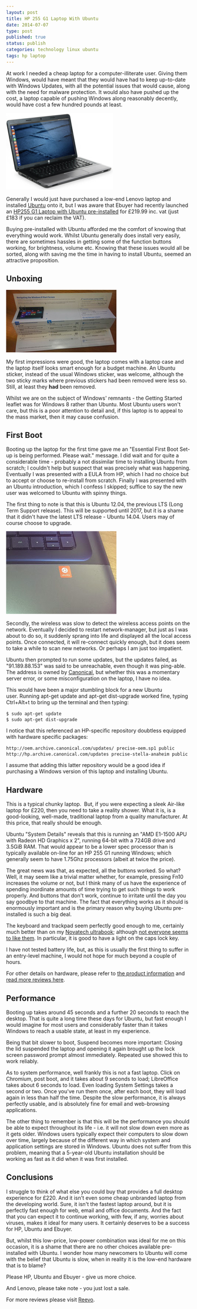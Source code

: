 ```yaml
--- 
layout: post 
title: HP 255 G1 Laptop With Ubuntu
date: 2014-07-07
type: post 
published: true 
status: publish
categories: technology linux ubuntu
tags: hp laptop
---
```


At work I needed a cheap laptop for a computer-illiterate user. Giving
them Windows, would have meant that they would have had to
keep up-to-date with Windows Updates, with all the potential issues that
would cause, along with the need for malware protection. It would also
have pushed up the cost, a laptop capable of pushing Windows along
reasonably decently, would have cost a few hundred pounds at least.

<a href="http://www.ebuyer.com/620311-hp-255-g1-laptop-with-ubuntu-h6q17ea-abu"><img src="/assets/ubuntu-laptop-000.jpg" class="image-left" alt="HP 255 G1 Laptop with Ubuntu"></a>

Generally I would just have purchased a low-end Lenovo laptop and
installed [Ubuntu](http://ubuntu.com "Ubuntu") onto it, but I was aware
that Ebuyer had recently launched an 
[HP255 G1 Laptop with Ubuntu pre-installed](http://www.ebuyer.com/620311-hp-255-g1-laptop-with-ubuntu-h6q17ea-abu "HP 255 G1 Laptop with Ubuntu")
for £219.99 inc. vat (just £183 if you can reclaim the VAT).

Buying pre-installed with Ubuntu afforded me the comfort of knowing that
everything would work. Whilst Ubuntu generally does install very easily,
there are sometimes hassles in getting some of the function buttons
working, for brightness, volume etc. Knowing that these issues would all
be sorted, along with saving me the time in having to install Ubuntu,
seemed an attractive proposition.

Unboxing
--------

<img src="/assets/ubuntu-laptop-002-300.jpg" class="image-right" alt="Windows 8 Instructions">

My first impressions were good, the laptop comes with a laptop case and the
laptop itself looks smart enough for a budget machine. An Ubuntu sticker,
instead of the usual Windows sticker, was welcome, although the two sticky
marks where previous stickers had been removed were less so.  Still, at least
they **had** been removed.

Whilst we are on the subject of Windows' remnants - the Getting Started
leaflet was for Windows 8 rather than Ubuntu. Most Ubuntu users won't
care, but this is a poor attention to detail and, if this laptop is to
appeal to the mass market, then it may cause confusion.

First Boot
----------

Booting up the laptop for the first time gave me an "Essential First
Boot Set-up is being performed. Please wait." message. I did wait and
for quite a considerable time - probably a not dissimilar time to
installing Ubuntu from scratch; I couldn't help but suspect that was
precisely what was happening. Eventually I was presented with a EULA
from HP, which I had no choice but to accept or choose to re-install
from scratch. Finally I was presented with an Ubuntu introduction, which
I confess I skipped; suffice to say the new user was welcomed to Ubuntu
with spinny things.

The first thing to note is that this is Ubuntu 12.04, the previous LTS
(Long Term Support release). This will be supported until 2017, but it
is a shame that it didn't have the latest LTS release - Ubuntu 14.04.
Users may of course choose to upgrade.

<img src="/assets/ubuntu-laptop-003-300.jpg" class="image-left" alt="Ubuntu sticker">

Secondly, the wireless was slow to detect the wireless access points on the
network. Eventually I decided to restart network-manager, but just as I was
about to do so, it suddenly sprang into life and displayed all the local access
points. Once connected, it will re-connect quickly enough, but it does seem to
take a while to scan new networks. Or perhaps I am just too impatient.

Ubuntu then prompted to run some updates, but the updates failed, as
"91.189.88.153" was said to be unreachable, even though it was
ping-able. The address is owned by
[Canonical](http://www.canonical.com/ "Canonical - the Company behind Ubuntu"),
but whether this was a momentary server error, or some misconfiguration
on the laptop, I have no idea.

This would have been a major stumbling block for a new Ubuntu
user. Running apt-get update and apt-get dist-upgrade worked fine,
typing Ctrl+Alt+t to bring up the terminal and then typing:

    $ sudo apt-get update
    $ sudo apt-get dist-upgrade

I notice that this referenced an HP-specific repository doubtless
equipped with hardware specific packages:

    http://oem.archive.canonical.com/updates/ precise-oem.sp1 public
    http://hp.archive.canonical.com/updates precise-stella-anaheim public

I assume that adding this latter repository would be a good idea if
purchasing a Windows version of this laptop and installing Ubuntu.

Hardware
--------

This is a typical chunky laptop.  But, if you were expecting a sleek
Air-like laptop for £220, then you need to take a reality shower. What
it is, is a good-looking, well-made, traditional laptop from a quality
manufacturer. At this price, that really should be enough.

Ubuntu "System Details" reveals that this is running an "AMD E1-1500 APU
with Radeon HD Graphics x 2", running 64-bit with a 724GB drive and
3.5GiB RAM. That would appear to be a lower spec processor than is
typically available on-line for an HP 255 G1 running Windows; which
generally seem to have 1.75Ghz processors (albeit at twice the price).

The great news was that, as expected, all the buttons worked. So what?
Well, it may seem like a trivial matter whether, for example, pressing
Fn10 increases the volume or not, but I think many of us have the
experience of spending inordinate amounts of time trying to get such
things to work properly. And buttons that don't work, continue to
irritate until the day you say goodbye to that machine. The fact that
everything works as it should is enormously important and is the primary
reason why buying Ubuntu pre-installed is such a big deal.

The keyboard and trackpad seem perfectly good enough to me, certainly
much better than on my
[Novatech ultrabook](http://chrisjrob.com/tag/novatech/ "Posts about Novatech"); although
[not everyone seems to like
them](http://www.amazon.co.uk/HP-E1-1500-Processor-Integrated-Graphics/product-reviews/B00K2YUC2K/ref=dpx_acr_txt?showViewpoints=1 "Amazon reviews").
In particular, it is good to have a light on the caps lock key.

I have not tested battery life, but, as this is usually the first thing
to suffer in an entry-level machine, I would not hope for much beyond a
couple of hours.

For other details on hardware, please refer to [the product
information](http://www.ebuyer.com/620311-hp-255-g1-laptop-with-ubuntu-h6q17ea-abu "HP 255 G1 Laptop with Ubuntu") and
[read more reviews
here](http://www.reevoo.com/partner/EBU/620311 "HP 255 G1 Laptop with Ubuntu").

Performance
-----------

Booting up takes around 45 seconds and a further 20 seconds to reach the
desktop. That is quite a long time these days for Ubuntu, but fast
enough I would imagine for most users and considerably faster than it
takes Windows to reach a usable state, at least in my experience.

Being that bit slower to boot, Suspend becomes more important: Closing
the lid suspended the laptop and opening it again brought up the lock
screen password prompt almost immediately. Repeated use showed this to
work reliably.

As to system performance, well frankly this is not a fast laptop. Click
on Chromium, post boot, and it takes about 9 seconds to load;
LibreOffice takes about 6 seconds to load. Even loading System Settings
takes a second or two. Once you've run them once, after each boot, they
will load again in less than half the time. Despite the slow
performance, it is always perfectly usable, and is absolutely fine for
email and web-browsing applications.

The other thing to remember is that this will be the performance you
should be able to expect throughout its life - i.e. it will not slow
down even more as it gets older. Windows users typically expect their
computers to slow down over time, largely because of the different way
in which system and application settings are stored in Windows. Ubuntu
does not suffer from this problem, meaning that a 5-year-old Ubuntu
installation should be working as fast as it did when it was first
installed.

Conclusions
-----------

I struggle to think of what else you could buy that provides a full
desktop experience for £220. And it isn't even some cheap unbranded
laptop from the developing world. Sure, it isn't the fastest laptop
around, but it is perfectly fast enough for web, email and office
documents. And the fact that you can expect it to continue working, with
few, if any, worries about viruses, makes it ideal for many users. It
certainly deserves to be a success for HP, Ubuntu and Ebuyer.

But, whilst this low-price, low-power combination was ideal for me on
this occasion, it is a shame that there are no other choices available
pre-installed with Ubuntu. I wonder how many newcomers to Ubuntu will
come with the belief that Ubuntu is slow, when in reality it is the
low-end hardware that is to blame?

Please HP, Ubuntu and Ebuyer - give us more choice.

And Lenovo, please take note - you just lost a sale.

For more reviews please visit
[Reevo](http://www.reevoo.com/partner/EBU/620311 "HP 255 G1 with Ubuntu").

